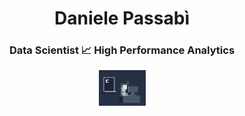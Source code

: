 <h1 align="center">Daniele Passabì</h1>

<h3 align="center">Data Scientist 📈 High Performance Analytics</h3>

<p align="center"><img src="images/programmer_gif.gif" width=75px/></p>
